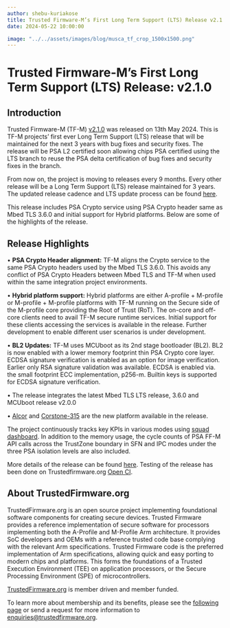```yaml
---
author: shebu-kuriakose
title: Trusted Firmware-M’s First Long Term Support (LTS) Release v2.1.0
date: 2024-05-22 10:00:00

image: "../../assets/images/blog/musca_tf_crop_1500x1500.png"
---
```


# **Trusted Firmware-M’s First Long Term Support (LTS) Release: v2.1.0**

## Introduction

Trusted Firmware-M (TF-M) [v2.1.0](https://git.trustedfirmware.org/TF-M/trusted-firmware-m.git/+/refs/tags/TF-Mv2.1.0) was released on 13th May 2024. This is TF-M projects’ first ever Long Term Support (LTS) release that will be maintained for the next 3 years with bug fixes and security fixes. The release will be PSA L2 certified soon allowing chips PSA certified using the LTS branch to reuse the PSA delta certification of bug fixes and security fixes in the branch. 

From now on, the project is moving to releases every 9 months. Every other release will be a Long Term Support (LTS) release maintained for 3 years. The updated release cadence and LTS update process can be found [here](https://trustedfirmware-m.readthedocs.io/en/latest/releases/release_process.html).

This release includes PSA Crypto service using PSA Crypto header same as Mbed TLS 3.6.0 and initial support for Hybrid platforms. Below are some of the highlights of the release. 

## Release Highlights

•	**PSA Crypto Header alignment:** TF-M aligns the Crypto service to the same PSA Crypto headers used by the Mbed TLS 3.6.0. This avoids any conflict of PSA Crypto Headers between Mbed TLS and TF-M when used within the same integration project environments.

•	**Hybrid platform support:** Hybrid platforms are either A-profile + M-profile or M-profile + M-profile platforms with TF-M running on the Secure side of the M-profile core providing the Root of Trust (RoT). The on-core and off-core clients need to avail TF-M secure runtime services. Initial support for these clients accessing the services is available in the release. Further development to enable different user scenarios is under development. 

•	**BL2 Updates:** TF-M uses MCUboot  as its 2nd stage bootloader (BL2). BL2 is now enabled with a lower memory footprint thin PSA Crypto core layer. ECDSA signature verification is enabled as an option for image verification. Earlier only RSA signature validation was available. ECDSA is enabled via. the small footprint ECC implementation, p256-m. Builtin keys is supported for ECDSA signature verification.

•	The release integrates the latest Mbed TLS LTS release, 3.6.0 and MCUboot release v2.0.0 

•	[Alcor](https://trustedfirmware-m.readthedocs.io/en/latest/platform/armchina/mps3/alcor/README.html) and [Corstone-315](https://trustedfirmware-m.readthedocs.io/en/latest/platform/arm/mps4/corstone315/README.html) are the new platform available in the release. 


The project continuously tracks key KPIs in various modes using [squad dashboard](https://qa-reports.linaro.org/tf/tf-m/metrics). In addition to the memory usage, the cycle counts of PSA FF-M API calls across the TrustZone boundary in SFN and IPC modes under the three PSA isolation levels are also included. 

More details of the release can be found [here](https://trustedfirmware-m.readthedocs.io/en/latest/releases/2.1.0.html).  Testing of the release has been done on Trustedfirmware.org [Open CI](https://ci.trustedfirmware.org/). 


## About TrustedFirmware.org

TrustedFirmware.org is an open source project implementing foundational software components for creating secure devices. Trusted Firmware provides a reference implementation of secure software for processors implementing both the A-Profile and M-Profile Arm architecture. It provides SoC developers and OEMs with a reference trusted code base complying with the relevant Arm specifications. Trusted Firmware code is the preferred implementation of Arm specifications, allowing quick and easy porting to modern chips and platforms. This forms the foundations of a Trusted Execution Environment (TEE) on application processors, or the Secure Processing Environment (SPE) of microcontrollers.

[TrustedFirmware.org](https://www.trustedfirmware.org) is member driven and member funded.

To learn more about membership and its benefits, please see the [following page](/about) or send a request for more information to enquiries@trustedfirmware.org.
